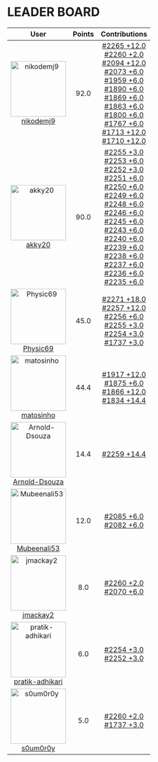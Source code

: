 
# **LEADER BOARD**

| **User** | **Points** | **Contributions** |
| :-------: | :------: | :-------: |
| <img src="https://avatars.githubusercontent.com/u/54469384?v=4" alt="nikodemj9" width="128" height="128"> <br> [nikodemj9](https://github.com/nikodemj9) | 92.0  | [#2265 +12.0](https://github.com/gazebosim/gazebo_test_cases/issues/2265#issuecomment-3229628810) <br> [#2260 +2.0](https://github.com/gazebosim/gazebo_test_cases/issues/2260#issuecomment-3229045478) <br> [#2094 +12.0](https://github.com/gazebosim/gazebo_test_cases/issues/2094#issuecomment-3229643975) <br> [#2073 +6.0](https://github.com/gazebosim/gazebo_test_cases/issues/2073#issuecomment-3229658177) <br> [#1959 +6.0](https://github.com/gazebosim/gazebo_test_cases/issues/1959#issuecomment-3229313164) <br> [#1890 +6.0](https://github.com/gazebosim/gazebo_test_cases/issues/1890#issuecomment-3229287415) <br> [#1869 +6.0](https://github.com/gazebosim/gazebo_test_cases/issues/1869#issuecomment-3229270333) <br> [#1863 +6.0](https://github.com/gazebosim/gazebo_test_cases/issues/1863#issuecomment-3229236220) <br> [#1800 +6.0](https://github.com/gazebosim/gazebo_test_cases/issues/1800#issuecomment-3229255504) <br> [#1767 +6.0](https://github.com/gazebosim/gazebo_test_cases/issues/1767#issuecomment-3229247645) <br> [#1713 +12.0](https://github.com/gazebosim/gazebo_test_cases/issues/1713#issuecomment-3229335768) <br> [#1710 +12.0](https://github.com/gazebosim/gazebo_test_cases/issues/1710#issuecomment-3229143193) <br>  |
| <img src="https://avatars.githubusercontent.com/u/126786356?v=4" alt="akky20" width="128" height="128"> <br> [akky20](https://github.com/akky20) | 90.0  | [#2255 +3.0](https://github.com/gazebosim/gazebo_test_cases/issues/2255#issuecomment-3229346862) <br> [#2253 +6.0](https://github.com/gazebosim/gazebo_test_cases/issues/2253#issuecomment-3229373239) <br> [#2252 +3.0](https://github.com/gazebosim/gazebo_test_cases/issues/2252#issuecomment-3229472983) <br> [#2251 +6.0](https://github.com/gazebosim/gazebo_test_cases/issues/2251#issuecomment-3229388259) <br> [#2250 +6.0](https://github.com/gazebosim/gazebo_test_cases/issues/2250#issuecomment-3229408255) <br> [#2249 +6.0](https://github.com/gazebosim/gazebo_test_cases/issues/2249#issuecomment-3229490293) <br> [#2248 +6.0](https://github.com/gazebosim/gazebo_test_cases/issues/2248#issuecomment-3229423128) <br> [#2246 +6.0](https://github.com/gazebosim/gazebo_test_cases/issues/2246#issuecomment-3229435262) <br> [#2245 +6.0](https://github.com/gazebosim/gazebo_test_cases/issues/2245#issuecomment-3229501886) <br> [#2243 +6.0](https://github.com/gazebosim/gazebo_test_cases/issues/2243#issuecomment-3229515652) <br> [#2240 +6.0](https://github.com/gazebosim/gazebo_test_cases/issues/2240#issuecomment-3229558923) <br> [#2239 +6.0](https://github.com/gazebosim/gazebo_test_cases/issues/2239#issuecomment-3229520429) <br> [#2238 +6.0](https://github.com/gazebosim/gazebo_test_cases/issues/2238#issuecomment-3229530934) <br> [#2237 +6.0](https://github.com/gazebosim/gazebo_test_cases/issues/2237#issuecomment-3229540438) <br> [#2236 +6.0](https://github.com/gazebosim/gazebo_test_cases/issues/2236#issuecomment-3229569391) <br> [#2235 +6.0](https://github.com/gazebosim/gazebo_test_cases/issues/2235#issuecomment-3229562003) <br>  |
| <img src="https://avatars.githubusercontent.com/u/162324988?v=4" alt="Physic69" width="128" height="128"> <br> [Physic69](https://github.com/Physic69) | 45.0  | [#2271 +18.0](https://github.com/gazebosim/gazebo_test_cases/issues/2271#issuecomment-3229687649) <br> [#2257 +12.0](https://github.com/gazebosim/gazebo_test_cases/issues/2257#issuecomment-3229556418) <br> [#2256 +6.0](https://github.com/gazebosim/gazebo_test_cases/issues/2256#issuecomment-3229281585) <br> [#2255 +3.0](https://github.com/gazebosim/gazebo_test_cases/issues/2255#issuecomment-3229521540) <br> [#2254 +3.0](https://github.com/gazebosim/gazebo_test_cases/issues/2254#issuecomment-3229385920) <br> [#1737 +3.0](https://github.com/gazebosim/gazebo_test_cases/issues/1737#issuecomment-3229512315) <br>  |
| <img src="https://avatars.githubusercontent.com/u/40249250?v=4" alt="matosinho" width="128" height="128"> <br> [matosinho](https://github.com/matosinho) | 44.4  | [#1917 +12.0](https://github.com/gazebosim/gazebo_test_cases/issues/1917#issuecomment-3229574917) <br> [#1875 +6.0](https://github.com/gazebosim/gazebo_test_cases/issues/1875#issuecomment-3229611857) <br> [#1866 +12.0](https://github.com/gazebosim/gazebo_test_cases/issues/1866#issuecomment-3229639116) <br> [#1834 +14.4](https://github.com/gazebosim/gazebo_test_cases/issues/1834#issuecomment-3228992502) <br>  |
| <img src="https://avatars.githubusercontent.com/u/71880369?v=4" alt="Arnold-Dsouza" width="128" height="128"> <br> [Arnold-Dsouza](https://github.com/Arnold-Dsouza) | 14.4  | [#2259 +14.4](https://github.com/gazebosim/gazebo_test_cases/issues/2259#issuecomment-3229295237) <br>  |
| <img src="https://avatars.githubusercontent.com/u/95215270?v=4" alt="Mubeenali53" width="128" height="128"> <br> [Mubeenali53](https://github.com/Mubeenali53) | 12.0  | [#2085 +6.0](https://github.com/gazebosim/gazebo_test_cases/issues/2085#issuecomment-3229467455) <br> [#2082 +6.0](https://github.com/gazebosim/gazebo_test_cases/issues/2082#issuecomment-3229512500) <br>  |
| <img src="https://avatars.githubusercontent.com/u/5486901?v=4" alt="jmackay2" width="128" height="128"> <br> [jmackay2](https://github.com/jmackay2) | 8.0  | [#2260 +2.0](https://github.com/gazebosim/gazebo_test_cases/issues/2260#issuecomment-3228474649) <br> [#2070 +6.0](https://github.com/gazebosim/gazebo_test_cases/issues/2070#issuecomment-3229734436) <br>  |
| <img src="https://avatars.githubusercontent.com/u/106218485?v=4" alt="pratik-adhikari" width="128" height="128"> <br> [pratik-adhikari](https://github.com/pratik-adhikari) | 6.0  | [#2254 +3.0](https://github.com/gazebosim/gazebo_test_cases/issues/2254#issuecomment-3229105924) <br> [#2252 +3.0](https://github.com/gazebosim/gazebo_test_cases/issues/2252#issuecomment-3229497518) <br>  |
| <img src="https://avatars.githubusercontent.com/u/75070782?v=4" alt="s0um0r0y" width="128" height="128"> <br> [s0um0r0y](https://github.com/s0um0r0y) | 5.0  | [#2260 +2.0](https://github.com/gazebosim/gazebo_test_cases/issues/2260#issuecomment-3229020406) <br> [#1737 +3.0](https://github.com/gazebosim/gazebo_test_cases/issues/1737#issuecomment-3229114793) <br>  |
